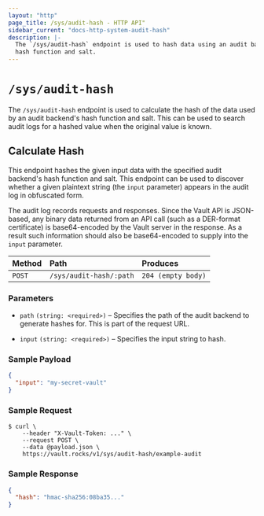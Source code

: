 ```yaml
---
layout: "http"
page_title: /sys/audit-hash - HTTP API"
sidebar_current: "docs-http-system-audit-hash"
description: |-
  The `/sys/audit-hash` endpoint is used to hash data using an audit backend's
  hash function and salt.
---
```


# `/sys/audit-hash`

The `/sys/audit-hash` endpoint is used to calculate the hash of the data used by
an audit backend's hash function and salt. This can be used to search audit logs
for a hashed value when the original value is known.

## Calculate Hash

This endpoint hashes the given input data with the specified audit backend's
hash function and salt. This endpoint can be used to discover whether a given
plaintext string (the `input` parameter) appears in the audit log in obfuscated
form.

The audit log records requests and responses. Since the Vault API is JSON-based,
any binary data returned from an API call (such as a DER-format certificate) is
base64-encoded by the Vault server in the response. As a result such information
should also be base64-encoded to supply into the `input` parameter.

| Method   | Path                    | Produces               |
| :------- | :---------------------- | :--------------------- |
| `POST`   | `/sys/audit-hash/:path` | `204 (empty body)`     |

### Parameters

- `path` `(string: <required>)` – Specifies the path of the audit backend to
  generate hashes for. This is part of the request URL.

- `input` `(string: <required>)` – Specifies the input string to hash.

### Sample Payload

```json
{
  "input": "my-secret-vault"
}
```

### Sample Request

```
$ curl \
    --header "X-Vault-Token: ..." \
    --request POST \
    --data @payload.json \
    https://vault.rocks/v1/sys/audit-hash/example-audit
```

### Sample Response

```json
{
  "hash": "hmac-sha256:08ba35..."
}
```
